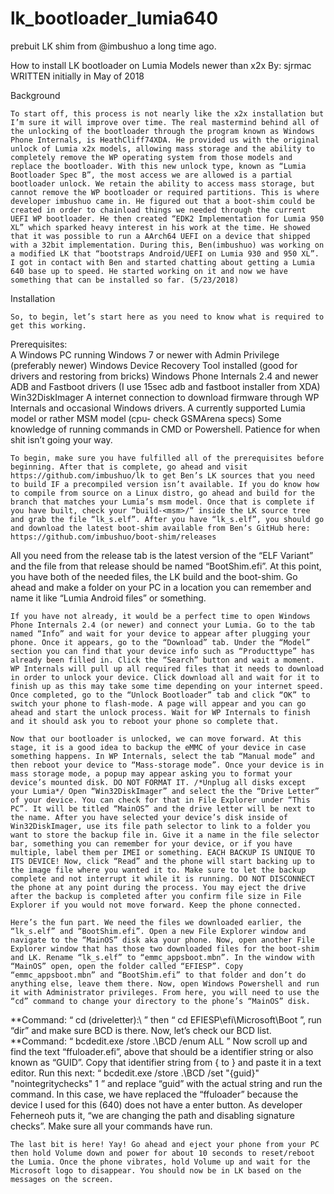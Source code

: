 # lk_bootloader_lumia640
prebuit LK shim from @imbushuo a long time ago.


How to install LK bootloader on Lumia Models newer than x2x
By: sjrmac
WRITTEN initially in May of 2018

Background

	To start off, this process is not nearly like the x2x installation but I’m sure it will improve over time. The real mastermind behind all of the unlocking of the bootloader through the program known as Windows Phone Internals, is HeathCliff74XDA. He provided us with the original unlock of Lumia x2x models, allowing mass storage and the ability to completely remove the WP operating system from those models and replace the bootloader. With this new unlock type, known as “Lumia Bootloader Spec B”, the most access we are allowed is a partial bootloader unlock. We retain the ability to access mass storage, but cannot remove the WP bootloader or required partitions. This is where developer imbushuo came in. He figured out that a boot-shim could be created in order to chainload things we needed through the current UEFI WP bootloader. He then created “EDK2 Implementation for Lumia 950 XL” which sparked heavy interest in his work at the time. He showed that it was possible to run a AArch64 UEFI on a device that shipped with a 32bit implementation. During this, Ben(imbushuo) was working on a modified LK that “bootstraps Android/UEFI on Lumia 930 and 950 XL”. I got in contact with Ben and started chatting about getting a Lumia 640 base up to speed. He started working on it and now we have something that can be installed so far. (5/23/2018)

Installation

	So, to begin, let’s start here as you need to know what is required to get this working.

Prerequisites:  
A Windows PC running Windows 7 or newer with Admin Privilege  (preferably newer)
Windows Device Recovery Tool installed (good for drivers and restoring from bricks)
Windows Phone Internals 2.4 and newer
ADB and Fastboot drivers (I use 15sec adb and fastboot installer from XDA)
Win32DiskImager
A internet connection to download firmware through WP Internals and occasional Windows drivers.
A currently supported Lumia model or rather MSM model (cpu- check GSMArena specs)
Some knowledge of running commands in CMD or Powershell.
Patience for when shit isn’t going your way.

	To begin, make sure you have fulfilled all of the prerequisites before beginning. After that is complete, go ahead and visit https://github.com/imbushuo/lk to get Ben’s LK sources that you need to build IF a precompiled version isn’t available. If you do know how to compile from source on a Linux distro, go ahead and build for the branch that matches your Lumia’s msm model. Once that is complete if you have built, check your “build-<msm>/” inside the LK source tree and grab the file “lk_s.elf”. After you have “lk_s.elf”, you should go and download the latest boot-shim available from Ben’s GitHub here: https://github.com/imbushuo/boot-shim/releases
All you need from the release tab is the latest version of the “ELF Variant” and the file from that release should be named “BootShim.efi”. At this point, you have both of the needed files, the LK build and the boot-shim. Go ahead and make a folder on your PC in a location you can remember and name it like “Lumia Android files” or something.

	If you have not already, it would be a perfect time to open Windows Phone Internals 2.4 (or newer) and connect your Lumia. Go to the tab named “Info” and wait for your device to appear after plugging your phone. Once it appears, go to the “Download” tab. Under the “Model” section you can find that your device info such as “Producttype” has already been filled in. Click the “Search” button and wait a moment. WP Internals will pull up all required files that it needs to download in order to unlock your device. Click download all and wait for it to finish up as this may take some time depending on your internet speed. Once completed, go to the “Unlock Bootloader” tab and click “OK” to switch your phone to flash-mode. A page will appear and you can go ahead and start the unlock process. Wait for WP Internals to finish and it should ask you to reboot your phone so complete that.

	Now that our bootloader is unlocked, we can move forward. At this stage, it is a good idea to backup the eMMC of your device in case something happens. In WP Internals, select the tab “Manual mode” and then reboot your device to “Mass-storage mode”. Once your device is in mass storage mode, a popup may appear asking you to format your device’s mounted disk. DO NOT FORMAT IT. /*Unplug all disks except your Lumia*/ Open “Win32DiskImager” and select the the “Drive Letter” of your device. You can check for that in File Explorer under “This PC”. It will be titled “MainOS” and the drive letter will be next to the name. After you have selected your device’s disk inside of Win32DiskImager, use its file path selector to link to a folder you want to store the backup file in. Give it a name in the file selector bar, something you can remember for your device, or if you have multiple, label them per IMEI or something. EACH BACKUP IS UNIQUE TO ITS DEVICE! Now, click “Read” and the phone will start backing up to the image file where you wanted it to. Make sure to let the backup complete and not interrupt it while it is running. DO NOT DISCONNECT the phone at any point during the process. You may eject the drive after the backup is completed after you confirm file size in File Explorer if you would not move forward. Keep the phone connected.

	Here’s the fun part. We need the files we downloaded earlier, the “lk_s.elf” and “BootShim.efi”. Open a new File Explorer window and navigate to the “MainOS” disk aka your phone. Now, open another File Explorer window that has those two downloaded files for the boot-shim and LK. Rename “lk_s.elf” to “emmc_appsboot.mbn”. In the window with “MainOS” open, open the folder called “EFIESP”. Copy “emmc_appsboot.mbn” and “BootShim.efi” to that folder and don’t do anything else, leave them there. Now, open Windows Powershell and run it with Administrator privileges. From here, you will need to use the “cd” command to change your directory to the phone’s “MainOS” disk.
**Command: “ cd (driveletter):\ ” then “ cd EFIESP\efi\Microsoft\Boot ”, run “dir” and make sure BCD is there. Now, let’s check our BCD list. 
**Command: “ bcdedit.exe /store .\BCD /enum ALL ”
Now scroll up and find the text “ffuloader.efi”, above that should be a identifier string or also known as “GUID”. Copy that identifier string from { to } and paste it in a text editor. Run this next: “ bcdedit.exe /store .\BCD /set "{guid}" "nointegritychecks" 1 ” and replace “guid” with the actual string and run the command. In this case, we have replaced the “ffuloader” because the device I used for this (640) does not have a enter button. As developer Feherneoh puts it, “we are changing the path and disabling signature checks”. Make sure all your commands have run.

	The last bit is here! Yay! Go ahead and eject your phone from your PC then hold Volume down and power for about 10 seconds to reset/reboot the Lumia. Once the phone vibrates, hold Volume up and wait for the Microsoft logo to disappear. You should now be in LK based on the messages on the screen.
